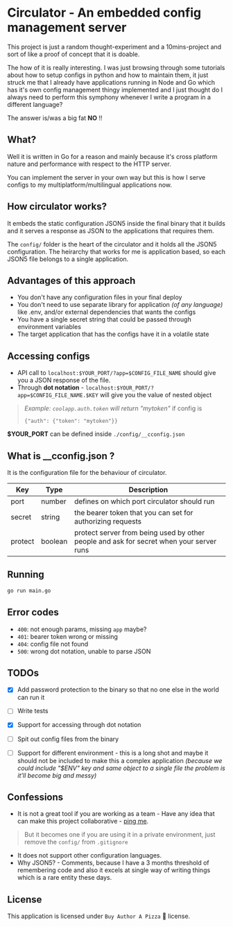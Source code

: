 # Circulator - An embedded config management server


This project is just a random thought-experiment and a 10mins-project and sort of like a proof of concept that it is doable.


The how of it is really interesting. I was just browsing through some tutorials about how to setup configs in python and how to maintain them, it just struck me that I already have applications running in Node and Go which has it's own config management thingy implemented and I just thought do I always need to perform this symphony whenever I write a program in a different language?

The answer is/was a big fat **NO** !!


## What?

Well it is written in Go for a reason and mainly because it's cross platform nature and performance with respect to the HTTP server. 

You can implement the server in your own way but this is how I serve configs to my multiplatform/multilingual applications now. 

## How circulator works?

It embeds the static configuration JSON5 inside the final binary that it builds and it serves a response as JSON to the applications that requires them.

The `config/` folder is the heart of the circulator and it holds all the JSON5 configuration. The heirarchy that works for me is application based, so each JSON5 file belongs to a single application.

## Advantages of this approach

- You don't have any configuration files in your final deploy
- You don't need to use separate library for application _(of any language)_ like .env, and/or external dependencies that wants the configs
- You have a single secret string that could be passed through environment variables
- The target application that has the configs have it in a volatile state

## Accessing configs

- API call to `localhost:$YOUR_PORT/?app=$CONFIG_FILE_NAME` should give you a JSON response of the file.
- Through **dot notation** - `localhost:$YOUR_PORT/?app=$CONFIG_FILE_NAME.$KEY` will give you the value of nested object
> _Example: `coolapp.auth.token` will return "mytoken"_ if config is
> ```
> {"auth": {"token": "mytoken"}}
> ```

**$YOUR_PORT** can be defined inside `./config/__cconfig.json`

## What is __cconfig.json ?

It is the configuration file for the behaviour of circulator.

| Key | Type | Description |
|------|------|-----------|
| port | number | defines on which port circulator should run |
| secret | string | the bearer token that you can set for authorizing requests |
| protect | boolean | protect server from being used by other people and ask for secret when your server runs |

## Running

```sh
go run main.go
```

## Error codes

- `400`: not enough params, missing `app` maybe?
- `401`: bearer token wrong or missing
- `404`: config file not found
- `500`: wrong dot notation, unable to parse JSON

## TODOs

- [x] Add password protection to the binary so that no one else in the world can run it
- [ ] Write tests
- [x] Support for accessing through dot notation
- [ ] Spit out config files from the binary
- [ ] Support for different environment - this is a long shot and maybe it should not be included to make this a complex application _(because we could include "$ENV" key and same object to a single file the problem is it'll become big and messy)_


## Confessions

- It is not a great tool if you are working as a team - Have any idea that can make this project collaborative - [ping me](https://github.com/codekidX/circulator/issues). 
> But it becomes one if you are using it in a private environment, just remove the `config/` from `.gitignore`
- It does not support other configuration languages.
- Why JSON5? - Comments, because I have a 3 months threshold of remembering code and also it excels at single way of writing things which is a rare entity these days.


## License

This application is licensed under `Buy Author A Pizza` 🍕 license.